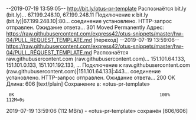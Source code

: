 --2019-07-19 13:59:05--  http://bit.ly/otus-pr-template
Распознаётся bit.ly (bit.ly)… 67.199.248.10, 67.199.248.11
Подключение к bit.ly (bit.ly)|67.199.248.10|:80... соединение установлено.
HTTP-запрос отправлен. Ожидание ответа… 301 Moved Permanently
Адрес: https://raw.githubusercontent.com/express42/otus-snippets/master/hw-04/PULL_REQUEST_TEMPLATE.md [переход]
--2019-07-19 13:59:06--  https://raw.githubusercontent.com/express42/otus-snippets/master/hw-04/PULL_REQUEST_TEMPLATE.md
Распознаётся raw.githubusercontent.com (raw.githubusercontent.com)… 151.101.64.133, 151.101.0.133, 151.101.192.133, ...
Подключение к raw.githubusercontent.com (raw.githubusercontent.com)|151.101.64.133|:443... соединение установлено.
HTTP-запрос отправлен. Ожидание ответа… 200 OK
Длина: 606 [text/plain]
Сохранение в: «otus-pr-template»

     0K                                                       100%  112M=0s

2019-07-19 13:59:06 (112 MB/s) - «otus-pr-template» сохранён [606/606]

